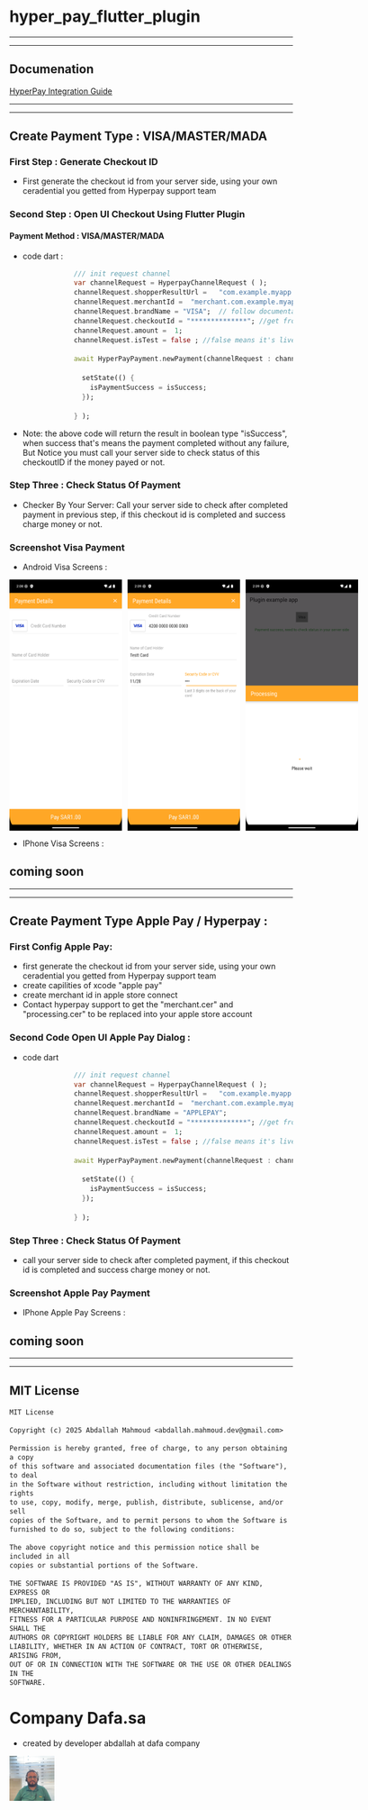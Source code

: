 # hyper_pay_flutter_plugin



-----

-----


## Documenation 

[HyperPay Integration Guide](https://www.hyperpay.com/integration-guide/)


-----

-----



## Create Payment Type :  VISA/MASTER/MADA


### First Step : Generate Checkout ID 

* First generate the checkout id from your server side, using your own ceradential you getted from Hyperpay support team

### Second Step : Open UI Checkout Using Flutter Plugin

#### Payment Method : VISA/MASTER/MADA 

* code dart :
```dart
                /// init request channel
                var channelRequest = HyperpayChannelRequest ( );
                channelRequest.shopperResultUrl =   "com.example.myapp.payment";  //contact hyperpay support to get merchantId
                channelRequest.merchantId =  "merchant.com.example.myapp";  //contact hyperpay support to get merchantId
                channelRequest.brandName = "VISA";  // follow documentation to get brand name, example : VISA/MASTER/MADA 
                channelRequest.checkoutId = "**************"; //get from your server side 
                channelRequest.amount =  1;
                channelRequest.isTest = false ; //false means it's live

                await HyperPayPayment.newPayment(channelRequest : channelRequest, onComplete: (bool isSuccess) {

                  setState(() {
                    isPaymentSuccess = isSuccess;
                  });

                } );
```
* Note: the above code will return the result in boolean type "isSuccess", when success that's means the payment completed without any failure,
  But Notice you must call your server side to check status of this checkoutID if the money payed or not.
 
### Step Three : Check Status Of Payment 

* Checker By Your Server: Call your server side to check after completed payment in previous step, if this checkout id is completed and success charge money or not.


### Screenshot Visa Payment 

* Android Visa Screens :

<div style="display: flex; gap: 10px;">
  <img src="https://github.com/AbdallahDafa/hyper_pay_flutter_plugin/blob/main/screenshot/android-1.png?raw=true" alt="Image 1" width="200" />
  <img src="https://github.com/AbdallahDafa/hyper_pay_flutter_plugin/blob/main/screenshot/android-2.png?raw=true" alt="Image 2" width="200" />
  <img src="https://github.com/AbdallahDafa/hyper_pay_flutter_plugin/blob/main/screenshot/android-3.png?raw=true" alt="Image 3" width="200" />
</div>


* IPhone Visa Screens :

## coming soon

-----

-----


## Create Payment Type Apple Pay / Hyperpay :


### First Config Apple Pay:

* first generate the checkout id from your server side, using your own ceradential you getted from Hyperpay support team
* create capilities of xcode "apple pay"
* create merchant id in apple store connect
* Contact hyperpay support to get the "merchant.cer" and "processing.cer" to be replaced into your apple store account

### Second Code Open UI Apple Pay Dialog :

* code dart 
```dart
                /// init request channel
                var channelRequest = HyperpayChannelRequest ( );
                channelRequest.shopperResultUrl =   "com.example.myapp.payment";  //contact hyperpay support to get merchantId
                channelRequest.merchantId =  "merchant.com.example.myapp";  //contact hyperpay support to get merchantId
                channelRequest.brandName = "APPLEPAY";  
                channelRequest.checkoutId = "**************"; //get from your server side 
                channelRequest.amount =  1;
                channelRequest.isTest = false ; //false means it's live

                await HyperPayPayment.newPayment(channelRequest : channelRequest, onComplete: (bool isSuccess) {

                  setState(() {
                    isPaymentSuccess = isSuccess;
                  });

                } );
```

### Step Three : Check Status Of Payment

* call your server side to check after completed payment, if this checkout id is completed and success charge money or not.

### Screenshot Apple Pay Payment

* IPhone Apple Pay Screens :

## coming soon


-----

-----


## MIT License

````
MIT License

Copyright (c) 2025 Abdallah Mahmoud <abdallah.mahmoud.dev@gmail.com>

Permission is hereby granted, free of charge, to any person obtaining a copy
of this software and associated documentation files (the "Software"), to deal
in the Software without restriction, including without limitation the rights
to use, copy, modify, merge, publish, distribute, sublicense, and/or sell
copies of the Software, and to permit persons to whom the Software is
furnished to do so, subject to the following conditions:

The above copyright notice and this permission notice shall be included in all
copies or substantial portions of the Software.

THE SOFTWARE IS PROVIDED "AS IS", WITHOUT WARRANTY OF ANY KIND, EXPRESS OR
IMPLIED, INCLUDING BUT NOT LIMITED TO THE WARRANTIES OF MERCHANTABILITY,
FITNESS FOR A PARTICULAR PURPOSE AND NONINFRINGEMENT. IN NO EVENT SHALL THE
AUTHORS OR COPYRIGHT HOLDERS BE LIABLE FOR ANY CLAIM, DAMAGES OR OTHER
LIABILITY, WHETHER IN AN ACTION OF CONTRACT, TORT OR OTHERWISE, ARISING FROM,
OUT OF OR IN CONNECTION WITH THE SOFTWARE OR THE USE OR OTHER DEALINGS IN THE
SOFTWARE.

````

# Company Dafa.sa

* created by developer abdallah at dafa company
  
<img src="https://github.com/AbdallahDafa/hyper_pay_flutter_plugin/blob/main/screenshot/dev-abdallah.png?raw=true" alt="Image 1" width="80" />
 